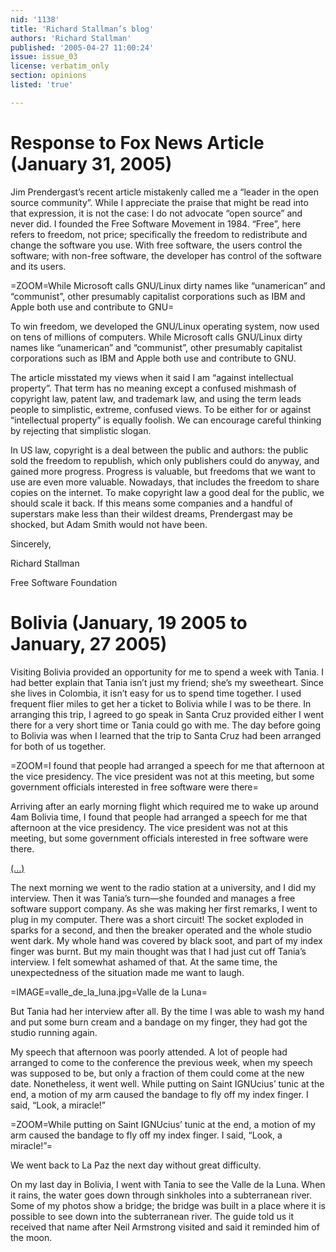 ```yaml
---
nid: '1138'
title: 'Richard Stallman’s blog'
authors: 'Richard Stallman'
published: '2005-04-27 11:00:24'
issue: issue_03
license: verbatim_only
section: opinions
listed: 'true'

---
```


# Response to Fox News Article (January 31, 2005)

Jim Prendergast’s recent article mistakenly called me a “leader in the open source community”. While I appreciate the praise that might be read into that expression, it is not the case: I do not advocate “open source” and never did. I founded the Free Software Movement in 1984. “Free”, here refers to freedom, not price; specifically the freedom to redistribute and change the software you use. With free software, the users control the software; with non-free software, the developer has control of the software and its users.


=ZOOM=While Microsoft calls GNU/Linux dirty names like “unamerican” and “communist”, other presumably capitalist corporations such as IBM and Apple both use and contribute to GNU=

To win freedom, we developed the GNU/Linux operating system, now used on tens of millions of computers. While Microsoft calls GNU/Linux dirty names like “unamerican” and “communist”, other presumably capitalist corporations such as IBM and Apple both use and contribute to GNU.

The article misstated my views when it said I am “against intellectual property”. That term has no meaning except a confused mishmash of copyright law, patent law, and trademark law, and using the term leads people to simplistic, extreme, confused views. To be either for or against “intellectual property” is equally foolish. We can encourage careful thinking by rejecting that simplistic slogan.

In US law, copyright is a deal between the public and authors: the public sold the freedom to republish, which only publishers could do anyway, and gained more progress. Progress is valuable, but freedoms that we want to use are even more valuable. Nowadays, that includes the freedom to share copies on the internet. To make copyright law a good deal for the public, we should scale it back. If this means some companies and a handful of superstars make less than their wildest dreams, Prendergast may be shocked, but Adam Smith would not have been.

Sincerely,

Richard Stallman

Free Software Foundation


# Bolivia (January, 19 2005 to January, 27 2005)

Visiting Bolivia provided an opportunity for me to spend a week with Tania. I had better explain that Tania isn’t just my friend; she’s my sweetheart. Since she lives in Colombia, it isn’t easy for us to spend time together. I used frequent flier miles to get her a ticket to Bolivia while I was to be there. In arranging this trip, I agreed to go speak in Santa Cruz provided either I went there for a very short time or Tania could go with me. The day before going to Bolivia was when I learned that the trip to Santa Cruz had been arranged for both of us together.


=ZOOM=I found that people had arranged a speech for me that afternoon at the vice presidency. The vice president was not at this meeting, but some government officials interested in free software were there=

Arriving after an early morning flight which required me to wake up around 4am Bolivia time, I found that people had arranged a speech for me that afternoon at the vice presidency. The vice president was not at this meeting, but some government officials interested in free software were there.

[(...)](http://www.fsf.org/blogs/rms/entry-20050201)

The next morning we went to the radio station at a university, and I did my interview. Then it was Tania’s turn—she founded and manages a free software support company. As she was making her first remarks, I went to plug in my computer. There was a short circuit! The socket exploded in sparks for a second, and then the breaker operated and the whole studio went dark. My whole hand was covered by black soot, and part of my index finger was burnt. But my main thought was that I had just cut off Tania’s interview. I felt somewhat ashamed of that. At the same time, the unexpectedness of the situation made me want to laugh.


=IMAGE=valle_de_la_luna.jpg=Valle de la Luna=

But Tania had her interview after all. By the time I was able to wash my hand and put some burn cream and a bandage on my finger, they had got the studio running again.

My speech that afternoon was poorly attended. A lot of people had arranged to come to the conference the previous week, when my speech was supposed to be, but only a fraction of them could come at the new date. Nonetheless, it went well. While putting on Saint IGNUcius’ tunic at the end, a motion of my arm caused the bandage to fly off my index finger. I said, “Look, a miracle!”


=ZOOM=While putting on Saint IGNUcius’ tunic at the end, a motion of my arm caused the bandage to fly off my index finger. I said, “Look, a miracle!”=

We went back to La Paz the next day without great difficulty.

On my last day in Bolivia, I went with Tania to see the Valle de la Luna. When it rains, the water goes down through sinkholes into a subterranean river. Some of my photos show a bridge; the bridge was built in a place where it is possible to see down into the subterranean river. The guide told us it received that name after Neil Armstrong visited and said it reminded him of the moon.


